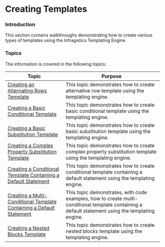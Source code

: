 ﻿<!--
|metadata|
{
    "fileName": "creating-templates",
    "controlName": "igTemplating Engine",
    "tags": ["Templating"]
}
|metadata|
-->

# Creating Templates

### Introduction

This section contains walkthroughs demonstrating how to create various types of templates using the Infragistics Templating Engine.

### Topics

The information is covered in the following topics:

Topic | Purpose
----- | --------
[Creating an Alternating Rows Template](Creating-an-Alternating-Rows-Template-%28igTemplating%29.html) | This topic demonstrates how to create alternative row template using the templating engine.
[Creating a Basic Conditional Template](Creating-Basic-Conditional-Template.html) | This topic demonstrates how to create basic conditional template using the templating engine.
[Creating a Basic Substitution Template](Creating-Basic-Substitution-Template.html) | This topic demonstrates how to create basic substitution template using the templating engine.
[Creating a Complex Property Substitution Template](Creating-Complex-Property-Substitution-Template.html) | This topic demonstrates how to create complex property substitution template using the templating engine.
[Creating a Conditional Template Containing a Default Statement](Creating-Conditional-Template-Containing-Default-Statement.html) | This topic demonstrates how to create conditional template containing a default statement using the templating engine.
[Creating a Multi-Conditional Template Containing a Default Statement](Creating-Multi-Conditional-Template-Containing-Default-Statement.html) | This topic demonstrates, with code examples, how to create multi-conditional template containing a default statement using the templating engine.
[Creating a Nested Blocks Template](Creating-Nested-Blocks-Template.html)| This topic demonstrates how to create nested blocks template using the templating engine.





 

 



